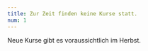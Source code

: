 ```yaml
---
title: Zur Zeit finden keine Kurse statt.
num: 1
---
```


Neue Kurse gibt es voraussichtlich im Herbst.
